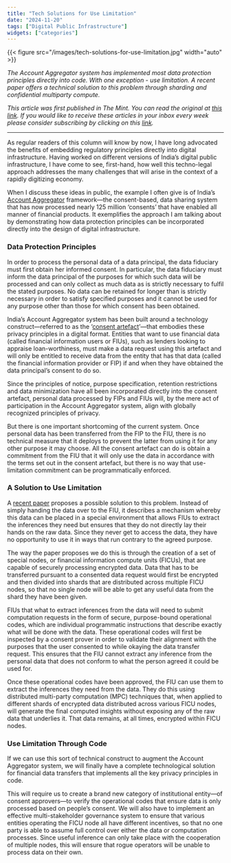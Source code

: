```yaml
---
title: "Tech Solutions for Use Limitation"
date: "2024-11-20"
tags: ["Digital Public Infrastructure"]
widgets: ["categories"]
---
```


{{< figure src="/images/tech-solutions-for-use-limitation.jpg" width="auto" >}}

_The Account Aggregator system has implemented most data protection principles directly into code. With one exception - use limitation. A recent paper offers a technical solution to this problem through sharding and confidential multiparty compute._

<!--more-->

_This article was first published in The Mint. You can read the original at [_this link_](https://www.livemint.com/opinion/columns/lets-plug-a-privacy-loophole-in-india-s-account-aggregator-system-digital-public-infrastructure-dpi-data-ai-regulation-11731925401734.html). If you would like to receive these articles in your inbox every week please consider subscribing by clicking on this [link](https://paragraph.xyz/@exmachina)._

---
As regular readers of this column will know by now, I have long advocated the benefits of embedding regulatory principles directly into digital infrastructure. Having worked on different versions of India’s digital public infrastructure, I have come to see, first-hand, how well this techno-legal approach addresses the many challenges that will arise in the context of a rapidly digitizing economy.

When I discuss these ideas in public, the example I often give is of India’s [Account Aggregator](https://sahamati.org.in/what-is-account-aggregator/) framework—the consent-based, data sharing system that has now processed nearly 125 million ‘consents’ that have enabled all manner of financial products. It exemplifies the approach I am talking about by demonstrating how data protection principles can be incorporated directly into the design of digital infrastructure.

### Data Protection Principles

In order to process the personal data of a data principal, the data fiduciary must first obtain her informed consent. In particular, the data fiduciary must inform the data principal of the purposes for which such data will be processed and can only collect as much data as is strictly necessary to fulfil the stated purposes. No data can be retained for longer than is strictly necessary in order to satisfy specified purposes and it cannot be used for any purpose other than those for which consent has been obtained.

India’s Account Aggregator system has been built around a technology construct—referred to as the ‘[consent artefact](https://dla.gov.in/sites/default/files/pdf/MeitY-Consent-Tech-Framework%20v1.1.pdf)’—that embodies these privacy principles in a digital format. Entities that want to use financial data (called financial information users or FIUs), such as lenders looking to appraise loan-worthiness, must  make a data request using this artefact and will only be entitled to receive data from the entity that has that data (called the financial information provider or FIP) if and when they have obtained the data principal’s consent to do so.

Since the principles of notice, purpose specification, retention restrictions and data minimization have all been incorporated directly into the consent artefact, personal data processed by FIPs and FIUs will, by the mere act of participation in the Account Aggregator system, align with globally recognized principles of privacy.

But there is one important shortcoming of the current system. Once personal data has been transferred from the FIP to the FIU, there is no technical measure that it deploys to prevent the latter from using it for any other purpose it may choose. All the consent artefact can do is obtain a commitment from the FIU that it will only use the data in accordance with the terms set out in the consent artefact, but there is no way that use-limitation commitment can be programmatically enforced.

### A Solution to Use Limitation

A [recent paper](https://md.silencelaboratories.com/s/CQW5fu-fP) proposes a possible solution to this problem. Instead of simply handing the data over to the FIU, it describes a mechanism whereby this data can be placed in a special environment that allows FIUs to extract the inferences they need but ensures that they do not directly lay their hands on the raw data. Since they never get to access the data, they have no opportunity to use it in ways that run contrary to the agreed purpose.

The way the paper proposes we do this is through the creation of a set of special nodes, or financial information compute units (FICUs), that are capable of securely processing encrypted data. Data that has to be transferred pursuant to a consented data request would first be encrypted and then divided into shards that are distributed across multiple FICU nodes, so that no single node will be able to get any useful data from the shard they have been given.

FIUs that what to extract inferences from the data will need to submit computation requests in the form of secure, purpose-bound operational codes, which are individual programmatic instructions that describe exactly what will be done with the data. These operational codes will first be inspected by a consent prover in order to validate their alignment with the purposes that the user consented to while okaying the data transfer request. This ensures that the FIU cannot extract any inference from the personal data that does not conform to what the person agreed it could be used for.

Once these operational codes have been approved, the FIU can use them to extract the inferences they need from the data. They do this using distributed multi-party computation (MPC) techniques that, when applied to different shards of encrypted data distributed across various FICU nodes, will generate the final computed insights without exposing any of the raw data that underlies it. That data remains, at all times, encrypted within FICU nodes.

### Use Limitation Through Code

If we can use this sort of technical construct to augment the Account Aggregator system, we will finally have a complete technological solution for financial data transfers that implements all the key privacy principles in code. 

This will require us to create a brand new category of institutional entity—of consent approvers—to verify the operational codes that ensure data is only processed based on people’s consent. We will also have to implement an effective multi-stakeholder governance system to ensure that various entities operating the FICU node all have different incentives, so that no one party is able to assume full control over either the data or computation processes. Since useful inference can only take place with the cooperation of multiple nodes, this will ensure that rogue operators will be unable to process data on their own.